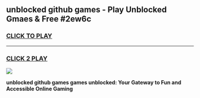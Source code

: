 
## unblocked github games - Play Unblocked Gmaes & Free #2ew6c
<h3>
<a href="https://news.freeplayer.one?title=unblocked_github_games&ref=24F">CLICK TO PLAY</a></h3>
<hr>

<h3>
<a href="https://news.freeplayer.one?title=unblocked_github_games&ref=24F">CLICK 2 PLAY</a>
  
</h3>

<a href="https://news.freeplayer.one?title=unblocked_github_games&ref=24F/"><img src="https://clearcache.store/games.png"></a>


**unblocked github games games unblocked: Your Gateway to Fun and Accessible Online Gaming**
